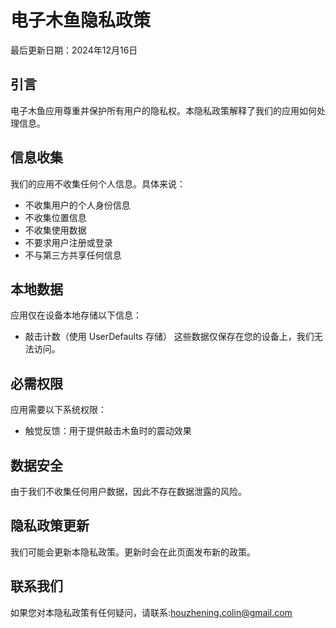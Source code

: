 # 电子木鱼隐私政策

最后更新日期：2024年12月16日

## 引言
电子木鱼应用尊重并保护所有用户的隐私权。本隐私政策解释了我们的应用如何处理信息。

## 信息收集
我们的应用不收集任何个人信息。具体来说：
- 不收集用户的个人身份信息
- 不收集位置信息
- 不收集使用数据
- 不要求用户注册或登录
- 不与第三方共享任何信息

## 本地数据
应用仅在设备本地存储以下信息：
- 敲击计数（使用 UserDefaults 存储）
这些数据仅保存在您的设备上，我们无法访问。

## 必需权限
应用需要以下系统权限：
- 触觉反馈：用于提供敲击木鱼时的震动效果

## 数据安全
由于我们不收集任何用户数据，因此不存在数据泄露的风险。

## 隐私政策更新
我们可能会更新本隐私政策。更新时会在此页面发布新的政策。

## 联系我们
如果您对本隐私政策有任何疑问，请联系:houzhening.colin@gmail.com
